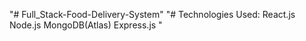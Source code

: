 "# Full_Stack-Food-Delivery-System" 
"# Technologies Used: 
React.js
Node.js
MongoDB(Atlas)
Express.js "
